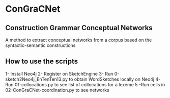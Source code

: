 # ConGraCNet
## Construction Grammar Conceptual Networks
A method to extract conceptual networks from a corpus based on the syntactic-semantic constructions

## How to use the scripts
1- Install Neo4j
2- Register on SketchEngine
3- Run 0-sketch2Neo4j_EnTenTen13.py to obtain WordSketches locally on Neo4j
4- Run 01-collocations.py to see list of collocations for a lexeme
5 -Run cells in 02-ConGraCNet-coordination.py to see networks


